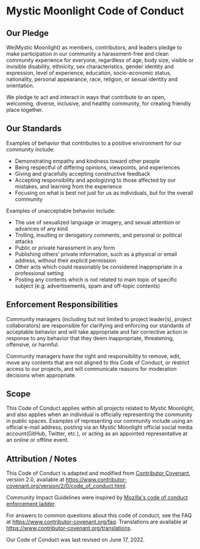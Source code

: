 # Mystic Moonlight Code of Conduct

## Our Pledge

We(Mystic Moonlight) as members, contributors, and leaders pledge to make participation in our
community a harassment-free and clean community experience for everyone, regardless of age, body
size, visible or invisible disability, ethnicity, sex characteristics, gender
identity and expression, level of experience, education, socio-economic status,
nationality, personal appearance, race, religion, or sexual identity
and orientation.

We pledge to act and interact in ways that contribute to an open, welcoming,
diverse, inclusive, and healthy community, for creating friendly place together.

## Our Standards

Examples of behavior that contributes to a positive environment for our
community include:

* Demonstrating empathy and kindness toward other people
* Being respectful of differing opinions, viewpoints, and experiences
* Giving and gracefully accepting constructive feedback
* Accepting responsibility and apologizing to those affected by our mistakes,
  and learning from the experience
* Focusing on what is best not just for us as individuals, but for the
  overall community

Examples of unacceptable behavior include:

* The use of sexualized language or imagery, and sexual attention or
  advances of any kind
* Trolling, insulting or derogatory comments, and personal or political attacks
* Public or private harassment in any form
* Publishing others' private information, such as a physical or email
  address, without their explicit permission
* Other acts which could reasonably be considered inappropriate in a
  professional setting
* Posting any contents which is not related to main topic of specific subject (e.g. advertisements, spam and off-topic contents)

## Enforcement Responsibilities

Community managers (including but not limited to project leader(s), project collaborators) are responsible for clarifying and enforcing our standards of
acceptable behavior and will take appropriate and fair corrective action in
response to any behavior that they deem inappropriate, threatening, offensive,
or harmful.

Community managers have the right and responsibility to remove, edit, move any contents that are
not aligned to this Code of Conduct, or restrict access to our projects, and will communicate reasons for moderation
decisions when appropriate.

## Scope

This Code of Conduct applies within all projects related to Mystic Moonlight, and also applies when
an individual is officially representing the community in public spaces.
Examples of representing our community include using an official e-mail address,
posting via an Mystic Moonlight official social media account(GitHub, Twitter, etc.), or acting as an appointed
representative at an online or offline event.

## Attribution / Notes

This Code of Conduct is adapted and modified from [Contributor Covenant][homepage],
version 2.0, available at
https://www.contributor-covenant.org/version/2/0/code_of_conduct.html.

Community Impact Guidelines were inspired by [Mozilla's code of conduct
enforcement ladder](https://github.com/mozilla/diversity).

[homepage]: https://www.contributor-covenant.org

For answers to common questions about this code of conduct, see the FAQ at
https://www.contributor-covenant.org/faq. Translations are available at
https://www.contributor-covenant.org/translations.

Our Code of Conduct was last revised on June 17, 2022.
